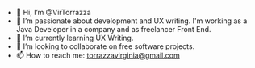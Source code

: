 - 👋 Hi, I’m @VirTorrazza
- 👀 I’m passionate about development and UX writing. I'm working as a Java Developer in a company and as freelancer Front End.
- 🌱 I’m currently learning UX Writing.
- 💞️ I’m looking to collaborate on free software projects.
- 📫 How to reach me: torrazzavirginia@gmail.com

<!---
VirTorrazza/VirTorrazza is a ✨ special ✨ repository because its `README.md` (this file) appears on your GitHub profile.
You can click the Preview link to take a look at your changes.
--->
